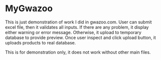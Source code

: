 # MyGwazoo
This is just demonstration of work I did in gwazoo.com. User can submit excel file, then it validates all inputs. 
If there are any problem, it display either warning or error message. 
Otherwise, it upload to temporary database to provide preview. 
Once user inspect and click upload button, it uploads products to real database.

This is for demonstration only, it does not work without other main files.
